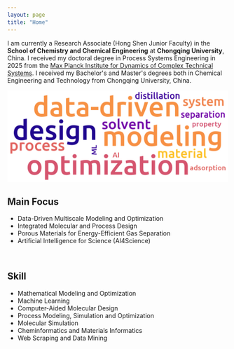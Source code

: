 ```yaml
---
layout: page
title: "Home"
---
```


I am currently a Research Associate (Hong Shen Junior Faculty) in the **School of Chemistry and Chemical Engineering** at **Chongqing University**, China. I received my doctoral degree in Process Systems Engineering in 2025 from the [Max Planck Institute for Dynamics of Complex Technical Systems](https://www.mpi-magdeburg.mpg.de/2316/en). I received my Bachelor's and Master's degrees both in Chemical Engineering and Technology from Chongqing University, China.

<p align="center">
  <img width=800 src="assets/img/wc-rectangle.png">
</p>

## Main Focus
- Data-Driven Multiscale Modeling and Optimization
- Integrated Molecular and Process Design
- Porous Materials for Energy-Efficient Gas Separation
- Artificial Intelligence for Science (AI4Science)

<br>

## Skill
- Mathematical Modeling and Optimization
- Machine Learning
- Computer-Aided Molecular Design
- Process Modeling, Simulation and Optimization
- Molecular Simulation
- Cheminformatics and Materials Informatics
- Web Scraping and Data Mining

